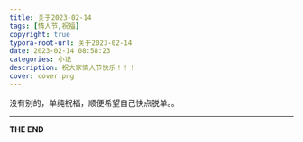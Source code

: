 ```yaml
---
title: 关于2023-02-14
tags: [情人节,祝福]
copyright: true
typora-root-url: 关于2023-02-14
date: 2023-02-14 08:58:23
categories: 小记
description: 祝大家情人节快乐！！！
cover: cover.png
---
```


 没有别的，单纯祝福，顺便希望自己快点脱单。。



***

**THE END**
